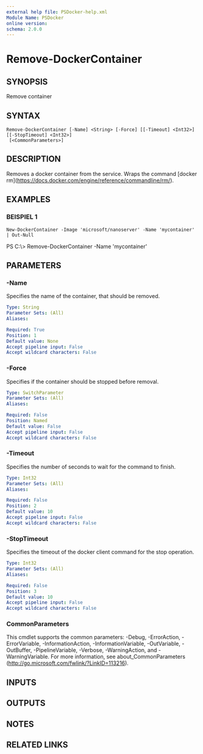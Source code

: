 ```yaml
---
external help file: PSDocker-help.xml
Module Name: PSDocker
online version:
schema: 2.0.0
---
```


# Remove-DockerContainer

## SYNOPSIS
Remove container

## SYNTAX

```
Remove-DockerContainer [-Name] <String> [-Force] [[-Timeout] <Int32>] [[-StopTimeout] <Int32>]
 [<CommonParameters>]
```

## DESCRIPTION
Removes a docker container from the service.
Wraps the command \[docker rm\](https://docs.docker.com/engine/reference/commandline/rm/).

## EXAMPLES

### BEISPIEL 1
```
New-DockerContainer -Image 'microsoft/nanoserver' -Name 'mycontainer' | Out-Null
```

PS C:\\\> Remove-DockerContainer -Name 'mycontainer'

## PARAMETERS

### -Name
Specifies the name of the container, that should be removed.

```yaml
Type: String
Parameter Sets: (All)
Aliases:

Required: True
Position: 1
Default value: None
Accept pipeline input: False
Accept wildcard characters: False
```

### -Force
Specifies if the container should be stopped before removal.

```yaml
Type: SwitchParameter
Parameter Sets: (All)
Aliases:

Required: False
Position: Named
Default value: False
Accept pipeline input: False
Accept wildcard characters: False
```

### -Timeout
Specifies the number of seconds to wait for the command to finish.

```yaml
Type: Int32
Parameter Sets: (All)
Aliases:

Required: False
Position: 2
Default value: 10
Accept pipeline input: False
Accept wildcard characters: False
```

### -StopTimeout
Specifies the timeout of the docker client command for the stop operation.

```yaml
Type: Int32
Parameter Sets: (All)
Aliases:

Required: False
Position: 3
Default value: 10
Accept pipeline input: False
Accept wildcard characters: False
```

### CommonParameters
This cmdlet supports the common parameters: -Debug, -ErrorAction, -ErrorVariable, -InformationAction, -InformationVariable, -OutVariable, -OutBuffer, -PipelineVariable, -Verbose, -WarningAction, and -WarningVariable.
For more information, see about_CommonParameters (http://go.microsoft.com/fwlink/?LinkID=113216).

## INPUTS

## OUTPUTS

## NOTES

## RELATED LINKS

